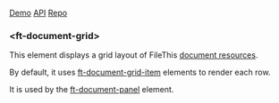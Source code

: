 [Demo](https://filethis.github.io/ft-document-grid/components/ft-document-grid/demo/)    [API](https://filethis.github.io/ft-document-grid/components/ft-document-grid/)    [Repo](https://github.com/filethis/ft-document-grid)

### \<ft-document-grid\>

This element displays a grid layout of FileThis [document resources](https://filethis.com/developers/doc/index.html#/documents).

By default, it uses [ft-document-grid-item](https://github.com/filethis/ft-document-grid-item) elements to render each row.

It is used by the [ft-document-panel](https://github.com/filethis/ft-document-panel) element.

